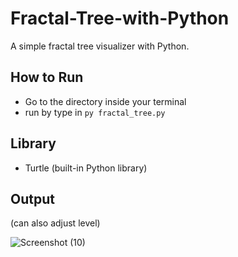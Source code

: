 # Fractal-Tree-with-Python
A simple fractal tree visualizer with Python.

## How to Run
* Go to the directory inside your terminal
* run by type in ```py fractal_tree.py```

## Library
* Turtle (built-in Python library)

## Output 
(can also adjust level)

![Screenshot (10)](https://user-images.githubusercontent.com/65206951/112803586-aa846280-909d-11eb-9af3-09dbd19e25c7.png)



